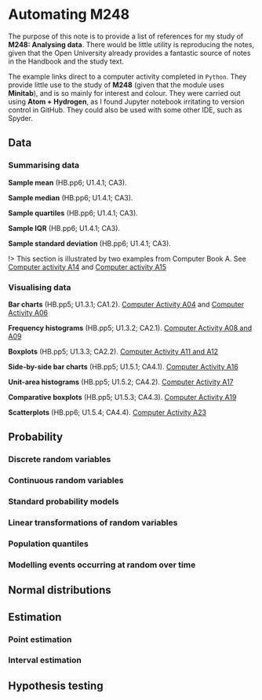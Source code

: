 # Automating M248

The purpose of this note is to provide a list of references for my study of **M248: Analysing data**.
There would be little utility is reproducing the notes, given that the Open University already provides a fantastic source of notes in the Handbook and the study text.

The example links direct to a computer activity completed in `Python`.
They provide little use to the study of **M248** (given that the module uses **Minitab**), and is so mainly for interest and colour.
They were carried out using **Atom + Hydrogen**, as I found Jupyter notebook irritating to version control in GitHub.
They could also be used with some other IDE, such as Spyder.

## Data

### Summarising data

**Sample mean** (HB.pp6; U1.4.1; CA3).

**Sample median** (HB.pp6; U1.4.1; CA3).

**Sample quartiles** (HB.pp6; U1.4.1; CA3).

**Sample IQR** (HB.pp6; U1.4.1; CA3).

**Sample standard deviation** (HB.pp6; U1.4.1; CA3).

!> This section is illustrated by two examples from Computer Book A.
See
[Computer activity A14]([href](https://github.com/ljk233/AutomatingM248/blob/master/Python/a_14_summarising_data.py))
and
[Computer activity A15]([href](https://github.com/ljk233/AutomatingM248/blob/master/Python/a_15_summarising_data.py))

### Visualising data

**Bar charts** (HB.pp5; U1.3.1; CA1.2).
[Computer Activity A04](https://github.com/ljk233/AutomatingM248/blob/master/Python/a_04_bar_chart.py)
and
[Computer Activity A06](https://github.com/ljk233/AutomatingM248/blob/master/Python/a_06_bar_chart.py)

**Frequency histograms** (HB.pp5; U1.3.2; CA2.1).
[Computer Activity A08 and A09](https://github.com/ljk233/AutomatingM248/blob/master/Python/a_08_09_freq_hist.py)

**Boxplots** (HB.pp5; U1.3.3; CA2.2).
[Computer Activity A11 and A12](https://github.com/ljk233/AutomatingM248/blob/master/Python/a_11_12_boxplot.py)

**Side-by-side bar charts** (HB.pp5; U1.5.1; CA4.1).
[Computer Activity A16](https://github.com/ljk233/AutomatingM248/blob/master/Python/a_16_side_by_side_bar_chart.py)

**Unit-area histograms** (HB.pp5; U1.5.2; CA4.2).
[Computer Activity A17](https://github.com/ljk233/AutomatingM248/blob/master/Python/a_17_unit_area_hist.py)

**Comparative boxplots** (HB.pp5; U1.5.3; CA4.3).
[Computer Activity A19](https://github.com/ljk233/AutomatingM248/blob/master/Python/a_19_comparative_boxplots.py)

**Scatterplots** (HB.pp6; U1.5.4; CA4.4).
[Computer Activity A23](https://github.com/ljk233/AutomatingM248/blob/master/Python/a_23_scatterplot.py)

## Probability

### Discrete random variables

### Continuous random variables

### Standard probability models

### Linear transformations of random variables

### Population quantiles

### Modelling events occurring at random over time

## Normal distributions

## Estimation

### Point estimation

### Interval estimation

## Hypothesis testing
